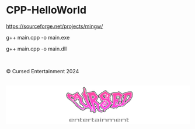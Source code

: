 # CPP-HelloWorld

https://sourceforge.net/projects/mingw/

g++ main.cpp -o main.exe

g++ main.cpp -o main.dll

<br>

© Cursed Entertainment 2024

<br>
<a href="https://cursed-entertainment.itch.io/" target="_blank">
    <img src="https://github.com/CursedPrograms/cursedentertainment/raw/main/images/logos/logo-wide-grey.png"
        alt="CursedEntertainment Logo">
</a>